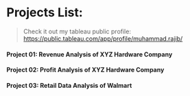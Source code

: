 # Projects List:
> Check it out my tableau public profile: https://public.tableau.com/app/profile/muhammad.rajib/

#### Project 01: Revenue Analysis of XYZ Hardware Company
#### Project 02: Profit Analysis of XYZ Hardware Company
#### Project 03: Retail Data Analysis of Walmart
